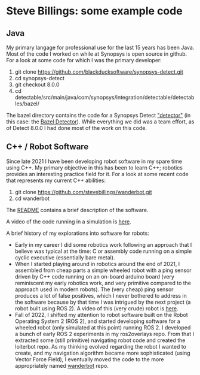 # Steve Billings: some example code

## Java

My primary langage for professional use for the last 15 years has been Java. Most of the code I worked on while at Synopsys is open source in github. For a look at some code for which I was the primary developer:

1. git clone https://github.com/blackducksoftware/synopsys-detect.git
1. cd synopsys-detect
1. git checkout 8.0.0
1. cd detectable/src/main/java/com/synopsys/integration/detectable/detectables/bazel/

The bazel directory contains the code for a Synopsys Detect ["detector"](https://community.synopsys.com/s/document-item?bundleId=integrations-detect&topicId=gettingstarted/terms/detectors.html) (in this case: the [Bazel Detector](https://community.synopsys.com/s/document-item?bundleId=integrations-detect&topicId=packagemgrs/bazel.html)). While everything we did was a team effort, as of Detect 8.0.0 I had done most of the work on this code.

## C++ / Robot Software

Since late 2021 I have been developing robot software in my spare time using C++. My primary objective in this has been to learn C++; robotics provides an interesting practice field for it. For a look at some recent code that represents my current C++ abilities:

1. git clone https://github.com/stevebillings/wanderbot.git
1. cd wanderbot

The [README](https://github.com/stevebillings/wanderbot#readme) contains a brief description of the software.

A video of the code running in a simulation is [here](https://drive.google.com/file/d/109PchHxjqMuJjDrc6-UHcsy3-8Mow3KA/view?usp=sharing).

A brief history of my explorations into software for robots:

* Early in my career I did some robotics work following an approach that I believe was typical at the time: C or assembly code running on a simple cyclic executive (essentially bare metal).
* When I started playing around in robotics around the end of 2021, I assembled from cheap parts a simple wheeled robot with a ping sensor driven by C++ code running on an on-board arduino board (very reminiscent my early robotics work, and very primitive compared to the approach used in modern robots). The (very cheap) ping sensor produces a lot of false positives, which I never bothered to address in the software because by that time I was intrigued by the next project (a robot built using ROS 2). A video of this (very crude) robot is [here](https://drive.google.com/file/d/1mEP5RhqieAe89wksvIwAjcLRTK1Uh4p-/view?usp=sharing).
* Fall of 2022, I shifted my attention to robot software built on the Robot Operating System 2 (ROS 2), and started developing software for a wheeled robot (only simulated at this point) running ROS 2. I developed a bunch of early ROS 2 experiments in my ros2overlays repo. From that I extracted some (still primitive) navigating robot code and created the loiterbot repo. As my thinking evolved regarding the robot I wanted to create, and my navigation algorithm became more sophisticated (using Vector Force Field), I eventually moved the code to the more appropriately named [wanderbot](https://github.com/stevebillings/wanderbot) repo.
